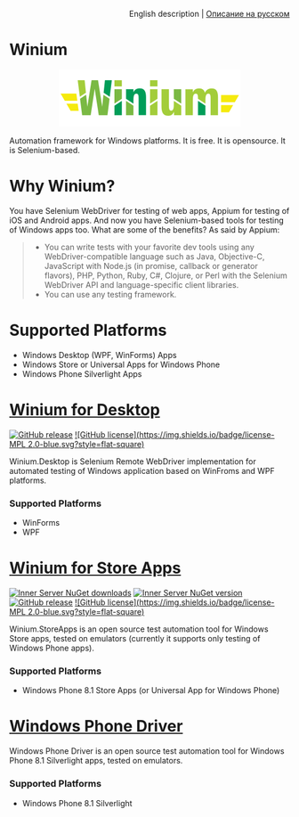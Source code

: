 <p align="right">
English description | <a href="README_RU.md">Описание на русском</a>
</p>

# Winium
<p align="center">
<img src="assets/winium.png" alt="Winium is Selenium Remote WebDriver implementations for automated testing on Windows platforms">
</p>

Automation framework for Windows platforms. It is free. It is opensource. It is Selenium-based.

# Why Winium?
You have Selenium WebDriver for testing of web apps, Appium for testing of iOS and Android apps. And now you have Selenium-based tools for testing of Windows apps too. What are some of the benefits? As said by Appium:
> - You can write tests with your favorite dev tools using any WebDriver-compatible language such as Java, Objective-C, JavaScript with Node.js (in promise, callback or generator flavors), PHP, Python, Ruby, C#, Clojure, or Perl with the Selenium WebDriver API and language-specific client libraries.
> - You can use any testing framework.

# Supported Platforms
- Windows Desktop (WPF, WinForms) Apps
- Windows Store or Universal Apps for Windows Phone
- Windows Phone Silverlight Apps

# [Winium for Desktop](https://github.com/2gis/Winium.Desktop)
[![GitHub release](https://img.shields.io/github/release/2gis/Winium.Desktop.svg?style=flat-square)](https://github.com/2gis/Winium.Desktop/releases/)
[![GitHub license](https://img.shields.io/badge/license-MPL 2.0-blue.svg?style=flat-square)](LICENSE)

Winium.Desktop is Selenium Remote WebDriver implementation for automated testing of Windows application based on WinFroms and WPF platforms.

### Supported Platforms
- WinForms
- WPF


# [Winium for Store Apps](https://github.com/2gis/Winium.StoreApps)
[![Inner Server NuGet downloads](https://img.shields.io/nuget/dt/Winium.StoreApps.InnerServer.svg?style=flat-square)](https://www.nuget.org/packages/Winium.StoreApps.InnerServer/)
[![Inner Server NuGet version](https://img.shields.io/nuget/v/Winium.StoreApps.InnerServer.svg?style=flat-square)](https://www.nuget.org/packages/Winium.StoreApps.InnerServer/)
[![GitHub release](https://img.shields.io/github/release/2gis/Winium.StoreApps.svg?style=flat-square)](https://github.com/2gis/Winium.StoreApps/releases/)
[![GitHub license](https://img.shields.io/badge/license-MPL 2.0-blue.svg?style=flat-square)](LICENSE)


Winium.StoreApps is an open source test automation tool for Windows Store apps, tested on emulators (currently it supports only testing of Windows Phone apps).

### Supported Platforms
- Windows Phone 8.1 Store Apps (or Universal App for Windows Phone)

# [Windows Phone Driver](https://github.com/2gis/winphonedriver)
Windows Phone Driver is an open source test automation tool for Windows Phone 8.1 Silverlight apps, tested on emulators.

### Supported Platforms
- Windows Phone 8.1 Silverlight
